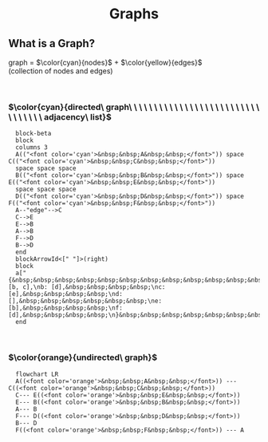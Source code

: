 <h1 align="center">Graphs</h1>

## What is a Graph?
graph = $\color{cyan}{nodes}$ + $\color{yellow}{edges}$ &nbsp;&nbsp;&nbsp;&nbsp;&nbsp;&nbsp;&nbsp;&nbsp;&nbsp;&nbsp;  (collection of nodes and edges)

<br/>

### $\color{cyan}{directed\ graph\ \ \ \ \ \ \ \ \ \ \ \ \ \ \ \ \ \ \ \ \ \ \ \ \ \ \ \ \ \ \ \ \ adjacency\ list}$ 

```mermaid
  block-beta
  block
  columns 3
  A(("<font color='cyan'>&nbsp;&nbsp;A&nbsp;&nbsp;</font>")) space C(("<font color='cyan'>&nbsp;&nbsp;C&nbsp;&nbsp;</font>"))
  space space space
  B(("<font color='cyan'>&nbsp;&nbsp;B&nbsp;&nbsp;</font>")) space E(("<font color='cyan'>&nbsp;&nbsp;E&nbsp;&nbsp;</font>"))
  space space space
  D(("<font color='cyan'>&nbsp;&nbsp;D&nbsp;&nbsp;</font>")) space F(("<font color='cyan'>&nbsp;&nbsp;F&nbsp;&nbsp;</font>"))
  A--"edge"-->C
  C-->E
  E-->B
  A-->B
  F-->D
  B-->D
  end
  blockArrowId<[" "]>(right)
  block
  a["{&nbsp;&nbsp;&nbsp;&nbsp;&nbsp;&nbsp;&nbsp;&nbsp;&nbsp;&nbsp;&nbsp;&nbsp;&nbsp;&nbsp;&nbsp;\na: [b, c],\nb: [d],&nbsp;&nbsp;&nbsp;&nbsp;\nc: [e],&nbsp;&nbsp;&nbsp;&nbsp;\nd: [],&nbsp;&nbsp;&nbsp;&nbsp;&nbsp;&nbsp;\ne: [b],&nbsp;&nbsp;&nbsp;&nbsp;\nf: [d],&nbsp;&nbsp;&nbsp;&nbsp;\n}&nbsp;&nbsp;&nbsp;&nbsp;&nbsp;&nbsp;&nbsp;&nbsp;&nbsp;&nbsp;&nbsp;&nbsp;&nbsp;&nbsp;&nbsp;"]
  end
```

<br/>

### $\color{orange}{undirected\ graph}$ 

```mermaid
  flowchart LR
  A((<font color='orange'>&nbsp;&nbsp;A&nbsp;&nbsp;</font>)) --- C((<font color='orange'>&nbsp;&nbsp;C&nbsp;&nbsp;</font>))
  C--- E((<font color='orange'>&nbsp;&nbsp;E&nbsp;&nbsp;</font>))
  E--- B((<font color='orange'>&nbsp;&nbsp;B&nbsp;&nbsp;</font>))
  A--- B
  F--- D((<font color='orange'>&nbsp;&nbsp;D&nbsp;&nbsp;</font>))
  B--- D
  F((<font color='orange'>&nbsp;&nbsp;F&nbsp;&nbsp;</font>)) --- A


```
